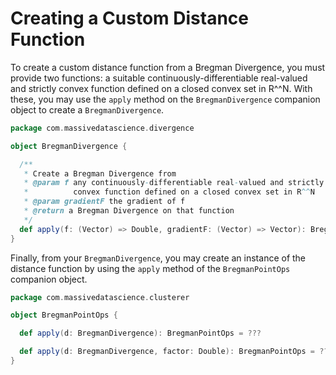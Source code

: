 # Creating a Custom Distance Function

To create a custom distance function from a Bregman Divergence, you must provide two functions: a suitable continuously-differentiable real-valued and strictly convex function defined on a closed convex set in R^^N. With these, you may use the `apply` method on the `BregmanDivergence` companion object to create a `BregmanDivergence`.

```scala
package com.massivedatascience.divergence

object BregmanDivergence {

  /**
   * Create a Bregman Divergence from
   * @param f any continuously-differentiable real-valued and strictly
   *          convex function defined on a closed convex set in R^^N
   * @param gradientF the gradient of f
   * @return a Bregman Divergence on that function
   */
  def apply(f: (Vector) => Double, gradientF: (Vector) => Vector): BregmanDivergence = ???
}
```

Finally, from your `BregmanDivergence`, you may create an instance of the distance function by using the `apply` method of the `BregmanPointOps` companion object.&#x20;

```scala
package com.massivedatascience.clusterer

object BregmanPointOps {

  def apply(d: BregmanDivergence): BregmanPointOps = ???

  def apply(d: BregmanDivergence, factor: Double): BregmanPointOps = ???
}
```

